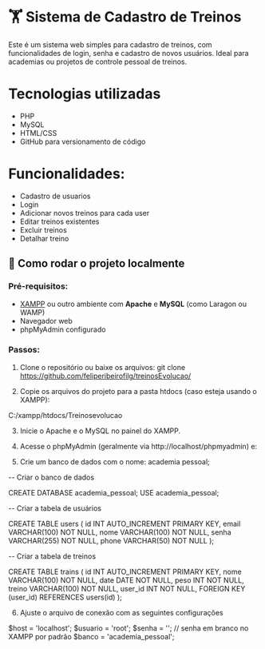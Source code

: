 # 🏋️ Sistema de Cadastro de Treinos

Este é um sistema web simples para cadastro de treinos, com funcionalidades de login, senha e cadastro de novos usuários. Ideal para academias ou projetos de controle pessoal de treinos.

# Tecnologias utilizadas
- PHP
- MySQL
- HTML/CSS
- GitHub para versionamento de código

# Funcionalidades:
- Cadastro de usuarios
- Login
- Adicionar novos treinos para cada user
- Editar treinos existentes
- Excluir treinos
- Detalhar treino

## 🚀 Como rodar o projeto localmente

### Pré-requisitos:

- [XAMPP](https://www.apachefriends.org/index.html) ou outro ambiente com **Apache** e **MySQL** (como Laragon ou WAMP)
- Navegador web
- phpMyAdmin configurado

### Passos:

1. Clone o repositório ou baixe os arquivos:
   git clone https://github.com/feliperibeirofilg/treinosEvolucao/

2. Copie os arquivos do projeto para a pasta htdocs (caso esteja usando o XAMPP):

C:/xampp/htdocs/Treinosevolucao

3. Inicie o Apache e o MySQL no painel do XAMPP.

4. Acesse o phpMyAdmin (geralmente via http://localhost/phpmyadmin) e:

5. Crie um banco de dados com o nome: academia pessoal;

-- Criar o banco de dados

CREATE DATABASE academia_pessoal;
USE academia_pessoal;

-- Criar a tabela de usuários

CREATE TABLE users (
    id INT AUTO_INCREMENT PRIMARY KEY,
    email VARCHAR(100) NOT NULL,
    nome VARCHAR(100) NOT NULL,
    senha VARCHAR(255) NOT NULL,
    phone VARCHAR(50) NOT NULL
);

-- Criar a tabela de treinos

CREATE TABLE trains (
    id INT AUTO_INCREMENT PRIMARY KEY,
    nome VARCHAR(100) NOT NULL,
    date DATE NOT NULL,
    peso INT NOT NULL,
    treino VARCHAR(100) NOT NULL,
    user_id INT NOT NULL,
    FOREIGN KEY (user_id) REFERENCES users(id)
);

6. Ajuste o arquivo de conexão com as seguintes configurações

$host = 'localhost';
$usuario = 'root';
$senha = ''; // senha em branco no XAMPP por padrão
$banco = 'academia_pessoal';